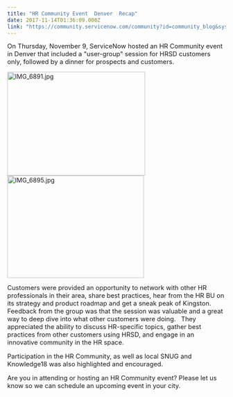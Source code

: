 ```yaml
---
title: "HR Community Event  Denver  Recap"
date: 2017-11-14T01:36:09.000Z
link: "https://community.servicenow.com/community?id=community_blog&sys_id=0ebdaaa9dbd0dbc01dcaf3231f96196b"
---
```

<p> <span style="font-size: 11.0pt;">On Thursday, November 9, ServiceNow hosted an HR Community event in Denver that included a "user-group" session for HRSD customers only, followed by a dinner for prospects and customers. </span></p><p></p><p><img  alt="IMG_6891.jpg" class="image-1 jive-image" height="239" src="5a993ccedbd097041dcaf3231f961979.iix" style="width: 318px; height: 238.5px;" width="318"/> <img  alt="IMG_6895.jpg" class="image-2 jive-image" height="236" src="103a3bb5db945704ed6af3231f961949.iix" style="width: 315px; height: 236.25px;" width="315"/></p><p></p><p><span style="font-size: 11.0pt;">Customers were provided an opportunity to network with other HR professionals in their area, share best practices, hear from the HR BU on its strategy and product roadmap and get a sneak peak of Kingston. Feedback from the group was that the session was valuable and a great way to deep dive into what other customers were doing.   They appreciated the ability to discuss HR-specific topics, gather best practices from other customers using HRSD, and engage in an innovative community in the HR space. </span></p><p></p><p><span style="font-size: 11.0pt;">Participation in the HR Community, as well as local SNUG and Knowledge18 was also highlighted and encouraged.</span></p><p></p><p><span style="font-size: 11.0pt;">Are you in attending or hosting an HR Community event? Please let us know so we can schedule an upcoming event in your city.</span></p>